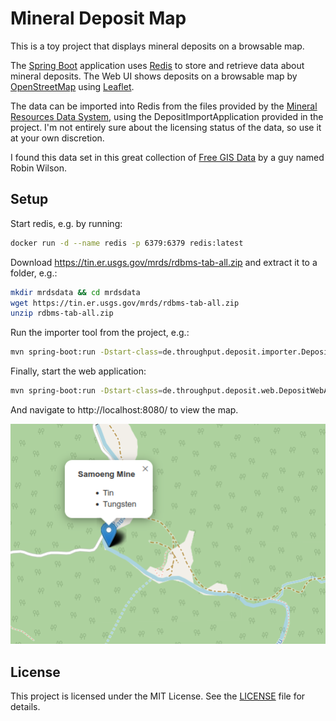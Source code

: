 # Mineral Deposit Map

This is a toy project that displays mineral deposits on a browsable map.

The [Spring Boot](https://spring.io/projects/spring-boot) application uses [Redis](https://redis.io) to
store and retrieve data about mineral deposits. The Web UI shows deposits on a browsable map by 
[OpenStreetMap](https://www.openstreetmap.org/) using [Leaflet](https://leafletjs.com/).

The data can be imported into Redis from the files provided by the
[Mineral Resources Data System](https://tin.er.usgs.gov/mrds/), using the DepositImportApplication provided
in the project. I'm not entirely sure about the licensing status of the data, so use it at your own discretion.

I found this data set in this great collection of [Free GIS Data](https://freegisdata.rtwilson.com/) by a guy
named Robin Wilson.

## Setup

Start redis, e.g. by running:
```bash
docker run -d --name redis -p 6379:6379 redis:latest
```

Download https://tin.er.usgs.gov/mrds/rdbms-tab-all.zip and extract it to a folder, e.g.:
```bash
mkdir mrdsdata && cd mrdsdata
wget https://tin.er.usgs.gov/mrds/rdbms-tab-all.zip
unzip rdbms-tab-all.zip
```

Run the importer tool from the project, e.g.:
```bash
mvn spring-boot:run -Dstart-class=de.throughput.deposit.importer.DepositImporterApplication -Dspring-boot.run.arguments=/path/to/mrdsdata
```

Finally, start the web application:
```bash
mvn spring-boot:run -Dstart-class=de.throughput.deposit.web.DepositWebApplication
```

And navigate to http://localhost:8080/ to view the map.

![Example deposit](docs/map-example.png)

## License

This project is licensed under the MIT License. See the [LICENSE](LICENSE) file for details.


